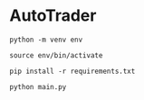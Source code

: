 # AutoTrader

```python -m venv env```

```source env/bin/activate```

```pip install -r requirements.txt```

```python main.py```
